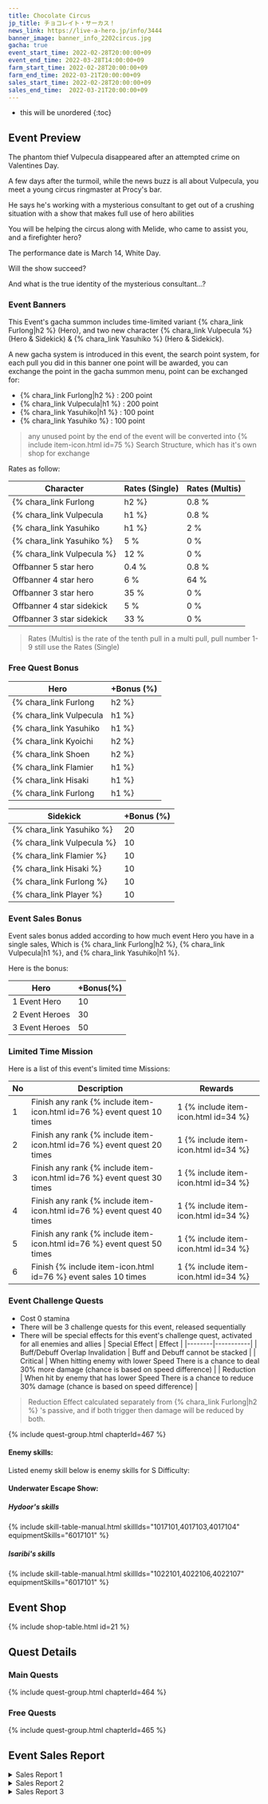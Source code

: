 ```yaml
---
title: Chocolate Circus
jp_title: チョコレイト・サーカス！
news_link: https://live-a-hero.jp/info/3444
banner_image: banner_info_2202circus.jpg
gacha: true
event_start_time: 2022-02-28T20:00:00+09
event_end_time: 2022-03-28T14:00:00+09
farm_start_time: 2022-02-28T20:00:00+09
farm_end_time: 2022-03-21T20:00:00+09
sales_start_time: 2022-02-28T20:00:00+09
sales_end_time:  2022-03-21T20:00:00+09
---
```


* this will be unordered
{:toc}

## Event Preview

The phantom thief Vulpecula  disappeared after an attempted crime on Valentines Day. 

A few days after the turmoil, while the news buzz is all about Vulpecula, you meet a young circus ringmaster at Procy's bar. 

He says he's working with a mysterious consultant to get out of a crushing situation with a show that makes full use of  hero abilities

You will be helping the circus along with Melide, who came to assist you, and a firefighter hero?

The performance date is March 14, White Day.

Will the  show succeed?

And what is the true identity of the mysterious consultant...?

### Event Banners

This Event's gacha summon includes time-limited variant {% chara_link Furlong|h2 %} (Hero), and two new character {% chara_link Vulpecula %} (Hero & Sidekick) & {% chara_link Yasuhiko %} (Hero & Sidekick).

A new gacha system is introduced in this event, the search point system, for each pull you did in this banner one point will be awarded, you can exchange the point in the gacha summon menu, point can be exchanged for:

- {% chara_link Furlong|h2 %} : 200 point
- {% chara_link Vulpecula|h1 %} : 200 point
- {% chara_link Yasuhiko|h1 %} : 100 point
- {% chara_link Yasuhiko %} : 100 point

> any unused point by the end of the event will be converted into {% include item-icon.html id=75 %} Search Structure, which has it's own shop for exchange

Rates as follow:

| Character                                                | Rates (Single) | Rates (Multis) |
|----------------------------------------------------------|----------------|----------------|
| {% chara_link Furlong|h2 %}                               | 0.8 %            | 1.6 %            |
| {% chara_link Vulpecula|h1 %}                              | 0.8 %             | 1.6 %             |
| {% chara_link Yasuhiko|h1 %}                                | 2 %              | 32 %             |
| {% chara_link Yasuhiko %}                                   | 5 %             | 0 %             |
| {% chara_link Vulpecula %}                                   | 12 %             | 0 %             |
| Offbanner 5 star hero                                    | 0.4 %            | 0.8 %            |
| Offbanner 4 star hero                                    | 6 %              | 64 %             |
| Offbanner 3 star hero                                    | 35 %             | 0 %              |
| Offbanner 4 star sidekick                                | 5 %              | 0 %              |
| Offbanner 3 star sidekick                                | 33 %             | 0 %              |

>Rates (Multis) is the rate of the tenth pull in a multi pull, pull number 1-9 still use the Rates (Single)

### Free Quest Bonus

| Hero | +Bonus (%)|
|------------|--------------|
| {% chara_link Furlong|h2 %} | 40 |
| {% chara_link Vulpecula|h1 %}  | 40 |
| {% chara_link Yasuhiko|h1 %}  | 30 |
| {% chara_link Kyoichi|h2 %} | 20 |
| {% chara_link Shoen|h2 %}  | 10 |
| {% chara_link Flamier|h1 %}  | 10 |
| {% chara_link Hisaki|h1 %} | 10 | 
| {% chara_link Furlong|h1 %} | 10 |

| Sidekick | +Bonus (%) |
|-------------|---------------|
| {% chara_link Yasuhiko %} | 20 | 
| {% chara_link Vulpecula %}  | 10 | 
| {% chara_link Flamier %}  | 10 | 
| {% chara_link Hisaki %} | 10 | 
| {% chara_link Furlong %} | 10 | 
| {% chara_link Player %} | 10 | 

### Event Sales Bonus

Event sales bonus added according to how much event Hero you have in a single sales, Which is
{% chara_link Furlong|h2 %}, {% chara_link Vulpecula|h1 %}, and {% chara_link Yasuhiko|h1 %}. 

Here is the bonus:

| Hero   | +Bonus(%) |
|--------|-----------|
| 1 Event Hero   |     10    |
| 2 Event Heroes |     30    |
| 3 Event Heroes |     50    |

### Limited Time Mission

Here is a list of this event's limited time Missions:

| No  | Description      | Rewards      |
|----|-----------------------------------------------------------|----------------|
| 1  | Finish any rank {% include item-icon.html id=76 %} event quest 10 times | 1 {% include item-icon.html id=34 %}    |
| 2  | Finish any rank {% include item-icon.html id=76 %} event quest 20 times | 1 {% include item-icon.html id=34 %}    |
| 3  | Finish any rank {% include item-icon.html id=76 %} event quest 30 times | 1 {% include item-icon.html id=34 %}    |
| 4  | Finish any rank {% include item-icon.html id=76 %} event quest 40 times | 1 {% include item-icon.html id=34 %}    |
| 5  | Finish any rank {% include item-icon.html id=76 %} event quest 50 times | 1 {% include item-icon.html id=34 %}    |
| 6  | Finish {% include item-icon.html id=76 %} event sales 10 times | 1 {% include item-icon.html id=34 %}    |

### Event Challenge Quests

- Cost 0 stamina
- There will be 3 challenge quests for this event, released sequentially
- There will be special effects for this event's challenge quest, activated for all enemies and allies
| Special Effect   | Effect |
|--------|-----------|
| Buff/Debuff Overlap Invalidation   |     Buff and Debuff cannot be stacked    |
| Critical  |    When hitting enemy with lower Speed There is a chance to deal 30% more damage (chance is based on speed difference)  |
| Reduction  |   When hit by enemy that has lower Speed There is a chance to reduce 30% damage (chance is based on speed difference)  |

> Reduction Effect calculated separately from {% chara_link Furlong|h2 %} 's passive, and if both trigger then damage will be reduced by both.

{% include quest-group.html chapterId=467 %}

#### Enemy skills:

Listed enemy skill below is enemy skills for S Difficulty:

#### Underwater Escape Show:

##### Hydoor's skills

{% include skill-table-manual.html skillIds="1017101,4017103,4017104" equipmentSkills="6017101" %}

##### Isaribi's skills

{% include skill-table-manual.html skillIds="1022101,4022106,4022107" equipmentSkills="6017101" %}

## Event Shop

{% include shop-table.html id=21 %}

## Quest Details

### Main Quests

{% include quest-group.html chapterId=464 %}

### Free Quests

{% include quest-group.html chapterId=465 %}

## Event Sales Report

<details><summary>Sales Report 1</summary>
<p>サーカスで飼育している猛獣にエサをやることになった <code>character0</code> 。<br>以前近寄った際に思いきり吼えられたこともあり、<br>また威嚇されるのではないかという不安が拭いきれない。<br><br>近づくと、やはり少し警戒した様子を見せる猛獣。<br>目が合った瞬間、 <code>character0</code> は思わず目をつぶってしまう。<br><br>すると、猛獣は警戒心を解いたかのように大人しくなる。<br>敵意がない事を示せたようだ。<br><br>エサを食べる猛獣を見つつ、ふとそのふかふかの<br>獣毛に触ってみたい気持ちが芽生える <code>character0</code> 。<br> <code>character0</code> が手を伸ばし、首筋を撫でると、<br>猛獣はうっとりした顔でこちらを見てくる。<br>思う存分触っていると、気持ちいいのか、<br>猛獣は微睡み、そのまま寝てしまった……。<br><br>以降、妙に猛獣に懐かれてしまった <code>character0</code> 。<br>今度猛獣と一緒にショーをやってみないかと言われたが、<br>返答に悩んでいるようだ……。
</p>
</details>

<details><summary>Sales Report 2</summary>
<p>コンビを組んで芸の練習をすることになった <code>character0</code> と <code>character1</code> 。<br> <code>character0</code> が投げたボールを <code>character1</code> がキャッチし、<br> <code>character1</code> はそのボールでジャグリングするというもの。<br><br>しかし、 <code>character1</code> はうまくボールをキャッチできず、<br>ジャグリングはなかなか成功しない。<br>最初のうちは <code>character0</code> の投げ方に注文をつけたりしていた<br> <code>character1</code> だったが、失敗を繰り返すうちにだんだんと<br>自信を無くしていき、落ち込んでしまう。<br><br>見かねた <code>character0</code> が <code>character1</code> と交代。<br>やってみると、なんと一発で成功。<br><br> <code>character0</code> にコツを教わった上で <code>character1</code> が<br>再度チャレンジすると、今度は<br>数度のトライで成功、本番のショーでも<br>一発で成功をおさめることが出来た。<br><br>その後、暫くの間 <code>character1</code> が <code>character0</code> を呼ぶとき、<br>「師匠」という敬称をつけていたという。
</p>
</details>

<details><summary>Sales Report 3</summary>
<p>興行の宣伝の為、街に赴いた面々。<br> <code>character0</code> は真っ当にチラシを手渡ししようと試みるが、<br>道行く人々はなかなか受け取ってくれない。<br><br> <code>character1</code> は一芸を披露しながら配ってみては<br>どうかと提案。 <code>character2</code> は乗り気だったが、<br> <code>character3</code> は消極的だった。<br><br>もう受け取ってもらえるなら何でもやると<br>半ばヤケな <code>character0</code> は提案に乗り、<br> <code>character1</code> の提案に乗る。<br><br> <code>character0</code> はジャグリングしながら一輪車に乗り、<br> <code>character1</code> は皿回し、 <code>character2</code> は火を噴くパフォーマンス。<br>案の定人々は足を止め、大いに拍手を送り、<br>沢山のチラシを配ることが出来た。<br><br>しかし、その後事前に申請をせずに往来で<br>芸を披露したことで、所轄の警察官にお説教を<br>もらってしまった。<br><br> <code>character3</code> は一人だけ参加してないのに説教されたため、<br>釈然としない顔をしていた。
</p>
</details>

